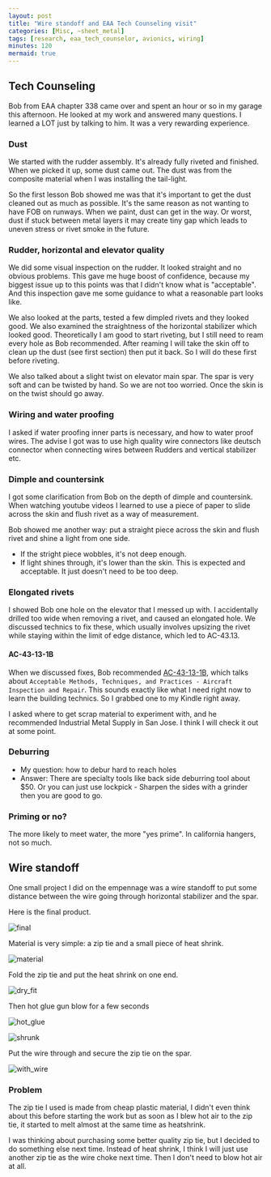 ```yaml
---
layout: post
title: "Wire standoff and EAA Tech Counseling visit"
categories: [Misc, ~sheet_metal]
tags: [research, eaa_tech_counselor, avionics, wiring]
minutes: 120
mermaid: true
---
```


## Tech Counseling

Bob from EAA chapter 338 came over and spent an hour or so in my garage this afternoon. He looked at my work
and answered many questions. I learned a LOT just by talking to him. It was a very rewarding experience.

### Dust

We started with the rudder assembly. It's already fully riveted and finished. When we picked it up, some dust came out. The
dust was from the composite material when I was installing the tail-light.

So the first lesson Bob showed me was that it's important to get the dust cleaned out as much as possible. It's the same reason
as not wanting to have FOB on runways. When we paint, dust can get in the way. Or worst, dust if stuck between metal layers it
may create tiny gap which leads to uneven stress or rivet smoke in the future.

### Rudder, horizontal and elevator quality

We did some visual inspection on the rudder. It looked straight and no obvious problems. This gave me huge boost of confidence,
because my biggest issue up to this points was that I didn't know what is "acceptable". And this inspection gave me some guidance
to what a reasonable part looks like.

We also looked at the parts, tested a few dimpled rivets and they looked good. We also examined the straightness of the horizontal stabilizer
which looked good. Theoretically I am good to start riveting, but I still need to ream every hole as Bob recommended. After reaming I will
take the skin off to clean up the dust (see first section) then put it back. So I will do these first before riveting.

We also talked about a slight twist on elevator main spar. The spar is very soft and can be twisted by hand. So we are not too worried. Once
the skin is on the twist should go away.

### Wiring and water proofing

I asked if water proofing inner parts is necessary, and how to water proof wires. The advise I got was to use high quality wire
connectors like deutsch connector when connecting wires between Rudders and vertical stabilizer etc.

### Dimple and countersink

I got some clarification from Bob on the depth of dimple and countersink. When watching youtube videos I learned to use a piece
of paper to slide across the skin and flush rivet as a way of measurement.

Bob showed me another way: put a straight piece across the skin and flush rivet and shine a light from one side.

- If the stright piece wobbles, it's not deep enough.
- If light shines through, it's lower than the skin. This is expected and acceptable. It just doesn't need to be too deep.

### Elongated rivets

I showed Bob one hole on the elevator that I messed up with. I accidentally drilled too wide when removing a rivet, and caused an
elongated hole. We discussed technics to fix these, which usually involves upsizing the rivet while staying within the limit of edge
distance, which led to AC-43.13.

#### AC-43-13-1B

When we discussed fixes, Bob recommended [AC-43-13-1B](https://www.faa.gov/regulations_policies/advisory_circulars/index.cfm/go/document.information/documentid/99861), which talks about `Acceptable Methods, Techniques, and Practices - Aircraft Inspection and Repair`. This sounds exactly
like what I need right now to learn the building technics. So I grabbed one to my Kindle right away.

I asked where to get scrap material to experiment with, and he recommended Industrial Metal Supply in San Jose. I think I will check it out at some
point.

### Deburring

- My question: how to debur hard to reach holes
- Answer: There are specialty tools like back side deburring tool about $50. Or you can just use lockpick - Sharpen the sides with a grinder then you are good to go.

### Priming or no?

The more likely to meet water, the more "yes prime". In california hangers, not so much.

## Wire standoff

One small project I did on the empennage was a wire standoff to put some distance between the wire going through horizontal stabilizer and the spar.

Here is the final product.

![final](/assets/img/20240126/final.jpg)

Material is very simple: a zip tie and a small piece of heat shrink.

![material](/assets/img/20240126/material.jpg)

Fold the zip tie and put the heat shrink on one end.

![dry_fit](/assets/img/20240126/dry_fit.jpg)

Then hot glue gun blow for a few seconds

![hot_glue](/assets/img/20240126/hot_glue.jpg)

![shrunk](/assets/img/20240126/shrunk.jpg)

Put the wire through and secure the zip tie on the spar.

![with_wire](/assets/img/20240126/with_wire.jpg)

### Problem

The zip tie I used is made from cheap plastic material, I didn't even think about this before starting the work but as soon as I blew hot air
to the zip tie, it started to melt almost at the same time as heatshrink.

I was thinking about purchasing some better quality zip tie, but I decided to do something else next time. Instead of heat shrink, I think I will
just use another zip tie as the wire choke next time. Then I don't need to blow hot air at all.
